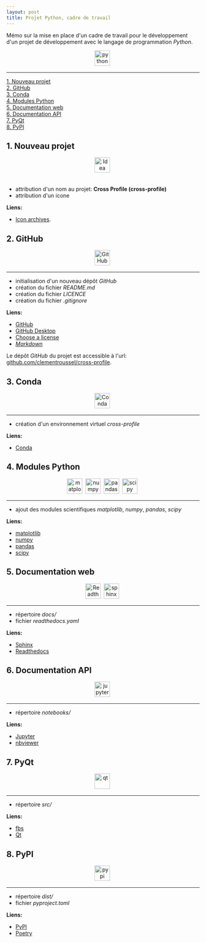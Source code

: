 ```yaml
---
layout: post
title: Projet Python, cadre de travail
---
```


Mémo sur la mise en place d'un cadre de travail pour le développement d'un projet de développement avec le langage de programmation *Python*.

<div id="header" align="center">
  <img src="{{site.baseurl}}/assets/icons/python.png" title="python" alt="python" width="40" height="40"/>&nbsp;
</div>

---

[1. Nouveau projet](#1-nouveau-projet)  
[2. GitHub](#2-github)  
[3. Conda](#3-conda)  
[4. Modules Python](#4-modules-python)  
[5. Documentation web](#4-documentation-web)  
[6. Documentation API](#5-documentation-api)  
[7. PyQt](#6-pyqt)  
[8. PyPI](#7-pypi)  

## 1. Nouveau projet

<div id="header" align="center">
  <img src="{{site.baseurl}}/assets/icons/idea.png" title="Idea" alt="Idea" width="40" height="40"/>&nbsp;
</div>

</br>
 
- attribution d'un nom au projet: **Cross Profile (cross-profile)**
- attribution d'un icone

**Liens:**  
- [Icon archives](https://iconarchive.com/).

## 2. GitHub

<div id="header" align="center">
  <img src="{{site.baseurl}}/assets/icons/github.png" title="GitHub" alt="GitHub" width="40" height="40"/>&nbsp;
</div>

---

- initialisation d'un nouveau dépôt *GitHub*
- création du fichier *README.md*
- création du fichier *LICENCE*
- création du fichier *.gitignore*

**Liens:**  
- [GitHub](https://github.com/)
- [GitHub Desktop](https://desktop.github.com/)
- [Choose a license](https://choosealicense.com/)
- [*Markdown*](https://www.markdownguide.org/)

Le dépôt *GitHub* du projet est accessible à l'url: [github.com/clementroussel/cross-profile](https://github.com/clementroussel/cross-profile).

## 3. Conda 

<div id="header" align="center">
  <img src="{{site.baseurl}}/assets/icons/conda.png" title="Conda" alt="Conda" width="40" height="40"/>&nbsp;
</div>

---

- création d'un environnement virtuel *cross-profile*

**Liens:**  
- [Conda](https://docs.conda.io/en/latest/)

## 4. Modules Python

<div id="header" align="center">
  <img src="{{site.baseurl}}/assets/icons/matplotlib.png" title="matplotlib" alt="matplotlib" width="40" height="40"/>&nbsp;
  <img src="{{site.baseurl}}/assets/icons/numpy.png" title="numpy" alt="numpy" width="40" height="40"/>&nbsp;
  <img src="{{site.baseurl}}/assets/icons/pandas.png" title="pandas" alt="pandas" width="40" height="40"/>&nbsp;
  <img src="{{site.baseurl}}/assets/icons/scipy.png" title="scipy" alt="scipy" width="40" height="40"/>&nbsp;
</div>

---

- ajout des modules scientifiques *matplotlib*, *numpy*, *pandas*, *scipy*

**Liens:**
- [matplotlib](https://matplotlib.org/)
- [numpy](https://numpy.org/)
- [pandas](https://pandas.pydata.org/)
- [scipy](https://scipy.org/)

## 5. Documentation web

<div id="header" align="center">
  <img src="{{site.baseurl}}/assets/icons/readthedocs.png" title="Readthedocs" alt="Readthedocs" width="40" height="40"/>&nbsp;
  <img src="{{site.baseurl}}/assets/icons/sphinx.png" title="sphinx" alt="sphinx" width="40" height="40"/>&nbsp;
</div>

---

- répertoire *docs/*
- fichier *readthedocs.yaml*

**Liens:**  
- [Sphinx](https://www.sphinx-doc.org/en/master/)
- [Readthedocs](https://readthedocs.org/)

## 6. Documentation API

<div id="header" align="center">
  <img src="{{site.baseurl}}/assets/icons/jupyter.png" title="jupyter" alt="jupyter" width="40" height="40"/>&nbsp;
</div>

---

- répertoire *notebooks/*

**Liens:**  
- [Jupyter](https://jupyter.org/)
- [nbviewer](https://nbviewer.org/)


## 7. PyQt

<div id="header" align="center">
  <img src="{{site.baseurl}}/assets/icons/qt.png" title="qt" alt="qt" width="40" height="40"/>&nbsp;
</div>

---

- répertoire *src/*

**Liens:**  
- [fbs](https://build-system.fman.io/)
- [Qt](https://www.qt.io/)

## 8. PyPI

<div id="header" align="center">
  <img src="{{site.baseurl}}/assets/icons/pypi.png" title="pypi" alt="pypi" width="40" height="40"/>&nbsp;
</div>

---

- répertoire *dist/*
- fichier *pyproject.toml*

**Liens:**  
- [PyPI](https://pypi.org/)
- [Poetry](https://python-poetry.org/)

